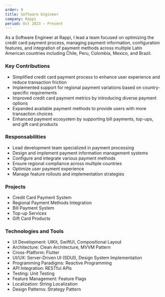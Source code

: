 ```yaml
---
order: 9
title: Software Engineer
company: Rappi
period: Oct 2023 — Present
---
```


As a Software Engineer at Rappi, I lead a team focused on optimizing the credit card payment process, managing payment information, configuration features, and integration of payment methods across multiple Latin American countries including Chile, Peru, Colombia, Mexico, and Brazil.

### Key Contributions
- Simplified credit card payment process to enhance user experience and reduce transaction friction
- Implemented support for regional payment variations based on country-specific requirements
- Improved credit card payment metrics by introducing diverse payment options
- Expanded available payment methods to provide users with more transaction choices
- Enhanced payment ecosystem by supporting bill payments, top-ups, and gift card products

### Responsabilities
- Lead development team specialized in payment processing
- Design and implement payment information management systems
- Configure and integrate various payment methods
- Ensure regional compliance across multiple countries
- Optimize user payment experience
- Manage feature rollouts and implementation strategies

### Projects
- Credit Card Payment System
- Regional Payment Methods Integration
- Bill Payment System
- Top-up Services
- Gift Card Products

### Technologies and Tools
- UI Development: UIKit, SwiftUI, Compositional Layout
- Architecture: Clean Architecture, MVVM Pattern
- Cross-Platform: Flutter
- UI/UX: Server-Driven UI (SDUI), Design System Implementation
- Programming Paradigms: Reactive Programming
- API Integration: RESTful APIs
- Testing: Unit Testing
- Feature Management: Feature Flags
- Localization: String Localization
- Design Patterns: Strategy Pattern